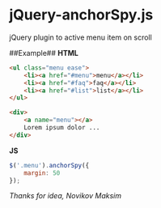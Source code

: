 jQuery-anchorSpy.js
================

jQuery plugin to active menu item on scroll


##Example##
**HTML**

```html
<ul class="menu ease">
    <li><a href="#menu">menu</a></li>
    <li><a href="#faq">faq</a></li>
    <li><a href="#list">list</a></li>
</ul>

<div>
    <a name="menu"></a>
    Lorem ipsum dolor ...
</div>

```

**JS**

```js 
$('.menu').anchorSpy({
    margin: 50
});
```



*Thanks for idea, Novikov Maksim*
